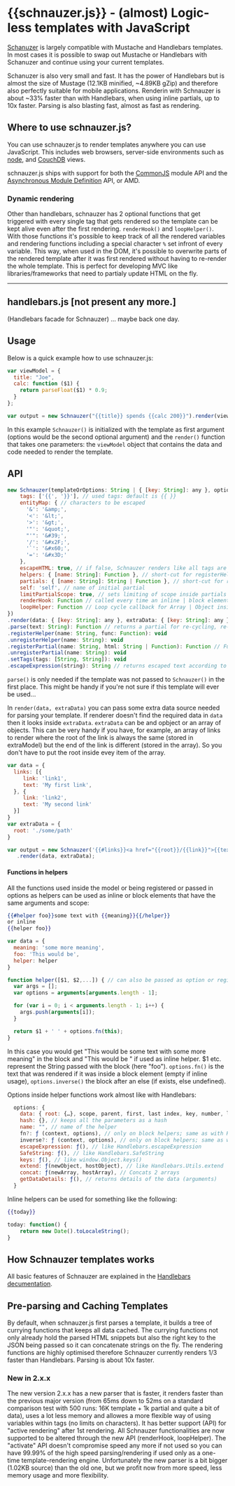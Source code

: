 # {{schnauzer.js}} - (almost) Logic-less templates with JavaScript

[Schanuzer](http://github.com/PitPik/schnauzer) is largely compatible with Mustache and Handlebars templates. In most cases it is possible to swap out Mustache or Handlebars with Schanuzer and continue using your current templates.

Schanuzer is also very small and fast. It has the power of Handlebars but is almost the size of Mustage (12.1KB minified, ~4.89KB gZip) and therefore also perfectly suitable for mobile applications.
Renderin with Schnauzer is about ~33% faster than with Handlebars, when using inline partials, up to 10x faster. Parsing is also blasting fast, almost as fast as rendering.

## Where to use schnauzer.js?

You can use schnauzer.js to render templates anywhere you can use JavaScript. This includes web browsers, server-side environments such as [node](http://nodejs.org/), and [CouchDB](http://couchdb.apache.org/) views.

schnauzer.js ships with support for both the [CommonJS](http://www.commonjs.org/) module API and the [Asynchronous Module Definition](https://github.com/amdjs/amdjs-api/wiki/AMD) API, or AMD.

### Dynamic rendering

Other than handlebars, schnauzer has 2 optional functions that get triggered with every single tag that gets rendered so the template can be kept alive even after the first rendering.
`renderHook()` and `loopHelper()`. With those functions it's possible to keep track of all the rendered variables and rendering functions including a special character `%` set infront of every variable. This way, when used in the DOM, it's possible to overwrite parts of the rendered template after it was first rendered without having to re-render the whole template.
This is perfect for developing MVC like libraries/frameworks that need to partialy update HTML on the fly.

* * *

## handlebars.js [not present any more.]

(Handlebars facade for Schnauzer) ... maybe back one day.

## Usage

Below is a quick example how to use schnauzer.js:

```js
var viewModel = {
  title: "Joe",
  calc: function ($1) {
    return parseFloat($1) * 0.9;
  }
};

var output = new Schnauzer("{{title}} spends {{calc 200}}").render(viewModel);
```

In this example `Schnauzer()` is initialized with the template as first argument (options would be the second optional argument) and the `render()` function that takes one parameters: the `viewModel` object that contains the data and code needed to render the template.

## API

```js
new Schnauzer(templateOrOptions: String | { [key: String]: any }, options?: { [key: String]: any }) {
    tags: ['{{', '}}'], // used tags: default is {{ }}
    entityMap: { // characters to be escaped
      '&': '&amp;',
      '<': '&lt;',
      '>': '&gt;',
      '"': '&quot;',
      "'": '&#39;',
      '/': '&#x2F;',
      '`': '&#x60;',
      '=': '&#x3D;'
    },
    escapeHTML: true, // if false, Schnauzer renders like all tags are set to {{{ }}}
    helpers: { [name: String]: Function }, // short-cut for registerHelper
    partials: { [name: String]: String | Function }, // short-cut for registerPartial
    self: 'self', // name of initial partial
    limitPartialScope: true, // sets limiting of scope inside partials (like in HBS)
    renderHook: Function // called every time an inline | block element renders
    loopHelper: Function // Loop cycle callback for Array | Object inside #each
})
.render(data: { [key: String]: any }, extraData: { [key: String]: any }): string
.parse(text: String): Function // returns a partial for re-cycling, re-usage in other instance
.registerHelper(name: String, func: Function): void
.unregisterHelper(name: String): void
.registerPartial(name: String, html: String | Function): Function // Function: pre-parsed
.unregisterPartial(name: String): void
.setTags(tags: [String, String]): void
.escapeExpression(string): String // returns escaped text according to entityMap
```
`parse()` is only needed if the template was not passed to `Schnauzer()` in the first place. This might be handy if you're not sure if this template will ever be used...

In `render(data, extraData)` you can pass some extra data source needed for parsing your template. If renderer doesn't find the required data in `data` then it looks inside `extraData`. `extraData` can be and opbject or an array of objects.
This can be very handy if you have, for example, an array of links to render where the root of the link is always the same (stored in extraModel) but the end of the link is different (stored in the array). So you don't have to put the root inside evey item of the array.

```js
var data = {
  links: [{
     link: 'link1',
     text: 'My first link',
  }, {
     link: 'link2',
     text: 'My second link'
  }]
}
var extraData = {
  root: './some/path'
}

var output = new Schnauzer('{{#links}}<a href="{{root}}/{{link}}">{{text}}</a>{{/links}}')
   .render(data, extraData);
```

#### Functions in helpers

All the functions used inside the model or being registered or passed in options as helpers can be used as inline or block elements that have the same arguments and scope:

```handlebars
{{#helper foo}}some text with {{meaning}}{{/helper}}
or inline
{{helper foo}}
```
```js
var data = {
  meaning: 'some more meaning',
  foo: 'This would be',
  helper: helper
}

function helper([$1, $2,...]) { // can also be passed as option or registered via .registerHelper()
  var args = [];
  var options = arguments[arguments.length - 1];

  for (var i = 0; i < arguments.length - 1; i++) {
    args.push(arguments[i]);
  }

  return $1 + ' ' + options.fn(this);
}
```
In this case you would get "This would be some text with some more meaning" in the block and "This would be  " if used as inline helper.
$1 etc. represent the String passed with the block (here "foo").
```options.fn()``` is the text that was rendered if it was inside a block element (empty if inline usage), ```options.inverse()``` the block after an else (if exists, else undefined).

Options inside helper functions work almost like with Handlebars:
```js
  options: {
    data: { root: {…}, scope, parent, first, last index, key, number, length },
    hash: {}, // keeps all the parameters as a hash
    name: "", // name of the helper
    fn?: ƒ (context, options), // only on block helpers; same as with Handlebars
    inverse?: ƒ (context, options), // only on block helpers; same as with Handlebars
    escapeExpression: ƒ(), // like Handlebars.escapeExpression
    SafeString: ƒ(), // like Handlebars.SafeString
    keys: ƒ(), // like window.Object.keys()
    extend: ƒ(newObject, hostObject), // like Handlebars.Utils.extend
    concat: ƒ(newArray, hostArray), // Concats 2 arrays
    getDataDetails: ƒ(), // returns details of the data (arguments)
  }
```

Inline helpers can be used for something like the following:

```handlebars
{{today}}
```

```js
today: function() {
    return new Date().toLocaleString();
}
```

## How Schnauzer templates works

All basic features of Schnauzer are explained in the [Handlebars decumentation](https://handlebarsjs.com/guide/).


## Pre-parsing and Caching Templates

By default, when schnauzer.js first parses a template, it builds a tree of currying functions that keeps all data cached. The currying functions not only already hold the parsed HTML snippets but also the right key to the JSON being passed so it can concatenate strings on the fly. The rendering functions are highly optimised therefore Schnauzer currently renders 1/3 faster than Handlebars. Parsing is about 10x faster.

### New in 2.x.x

The new version 2.x.x has a new parser that is faster, it renders faster than the previous major version (from 65ms down to 52ms on a standard comparison test with 500 runs: 16K template + 1k partial and quite a bit of data), uses a lot less memory and allowes a more flexible way of using variables within tags (no limits on characters). It has better support (API) for "active rendering" after 1st rendering. All Schnauzer functionalities are now supported to be altered through the new API (renderHook, loopHelper). The "activate" API doesn't compromise speed any more if not used so you can have 99.99% of the high speed parsing/rendering if used only as a one-time template-rendering engine.
Unfortunately the new parser is a bit bigger (1.02KB source) than the old one, but we profit now from more speed, less memory usage and more flexibility.

